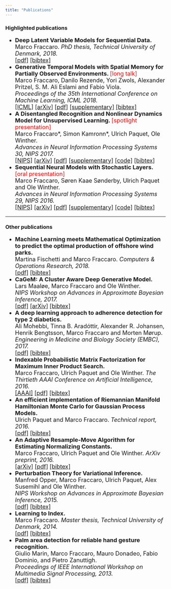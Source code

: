 ```yaml
---
title: "Publications"
---
```


### Highlighted publications
<font size="4">
<ul>

<li> 
<b> Deep Latent Variable Models for Sequential Data. </b> <font color="red"> </font> <br>
Marco Fraccaro.
<i>PhD thesis, Technical University of Denmark, 2018. </i> <br>
<a href="/download/publications/fraccaro_phd_thesis.pdf">[pdf]</a>
<a href="/download/bibtex/fraccaro_phd_thesis.bib">[bibtex]</a>
</li>


<li> 
<b> Generative Temporal Models with Spatial Memory for Partially Observed Environments. </b> <font color="red"> [long talk] </font> <br>
Marco Fraccaro, Danilo Rezende, Yori Zwols, Alexander Pritzel, S. M. Ali Eslami and Fabio Viola. <br>
<i>Proceedings of the 35th International Conference on Machine Learning, ICML 2018. </i> <br>
<a href="http://proceedings.mlr.press/v80/fraccaro18a.html">[ICML]</a>
<a href="https://arxiv.org/abs/1804.09401">[arXiv]</a>
<a href="/download/publications/generative-temporal-models-with-spatial-memory_icml2018.pdf">[pdf]</a>
<a href="/download/publications/generative-temporal-models-with-spatial-memory_supplementary.zip">[supplementary]</a>
<a href="/download/bibtex/generative-temporal-models-with-spatial-memory_icml2018.bib">[bibtex]</a>
</li>


<li> 
<b> A Disentangled Recognition and Nonlinear Dynamics Model for Unsupervised Learning. </b> <font color="red"> [spotlight presentation] </font> <br>
Marco Fraccaro*, Simon Kamronn*, Ulrich Paquet, Ole Winther. <br>
<i>Advances in Neural Information Processing Systems 30, NIPS 2017. </i> <br>
<a href="https://papers.nips.cc/paper/6951-a-disentangled-recognition-and-nonlinear-dynamics-model-for-unsupervised-learning">[NIPS]</a>
<a href="https://arxiv.org/abs/1710.05741">[arXiv]</a>
<a href="/download/publications/6951-a-disentangled-recognition-and-nonlinear-dynamics-model-for-unsupervised-learning.pdf">[pdf]</a>
<a href="/download/publications/6951-a-disentangled-recognition-and-nonlinear-dynamics-model-for-unsupervised-learning-supplementary.zip">[supplementary]</a>
<a href="https://github.com/simonkamronn/kvae">[code]</a>
<a href="/download/bibtex/a-disentangled-recognition-and-nonlinear-dynamics-model-for-unsupervised-learning.bib">[bibtex]</a>
</li>


<li> 
<b> Sequential Neural Models with Stochastic Layers. </b> <font color="red"> [oral presentation] </font> <br>
Marco Fraccaro, Søren Kaae Sønderby, Ulrich Paquet and Ole Winther. <br>
<i>Advances in Neural Information Processing Systems 29, NIPS 2016. </i> <br>
<a href="https://papers.nips.cc/paper/6039-sequential-neural-models-with-stochastic-layers">[NIPS]</a>
<a href="https://arxiv.org/abs/1605.07571">[arXiv]</a>
<a href="/download/publications/6039-sequential-neural-models-with-stochastic-layers.pdf">[pdf]</a>
<a href="/download/publications/6039-sequential-neural-models-with-stochastic-layers_supplementary.pdf">[supplementary]</a>
<a href="https://github.com/marcofraccaro/srnn">[code]</a>
<a href="/download/bibtex/sequential-neural-models-with-stochastic-layers.bib">[bibtex]</a>
</li>

</ul>
</font>

___

### Other publications
<font size="4">
<ul>

<li> 
<b> Machine Learning meets Mathematical Optimization to predict the optimal production of offshore wind parks. </b> <font color="red"> </font> <br>
Martina Fischetti and Marco Fraccaro.
<i>Computers & Operations Research, 2018. </i> <br>
<a href="/download/publications/ml-meets-mo-wind-parks.pdf">[pdf]</a>
<a href="/download/bibtex/ml-mo-wind-parks.bib">[bibtex]</a>
</li>

<li> 
<b> CaGeM: A Cluster Aware Deep Generative Model. </b> <font color="red"> </font> <br>
Lars Maaløe, Marco Fraccaro and Ole Winther. <br>
<i>NIPS Workshop on Advances in Approximate Bayesian Inference, 2017. </i> <br>
<a href="/download/publications/cagem.pdf">[pdf]</a>
<a href="https://arxiv.org/pdf/1704.00637.pdf">[arXiv]</a>
<a href="/download/bibtex/cagem.bib">[bibtex]</a>
</li>

<li> 
<b> A deep learning approach to adherence detection for type 2 diabetics. </b> <font color="red"> </font> <br>
Ali Mohebbi, Tinna B. Aradóttir, Alexander R. Johansen, Henrik Bengtsson, Marco Fraccaro and Morten Mørup. <br>
<i>Engineering in Medicine and Biology Society (EMBC), 2017. </i> <br>
<a href="/download/publications/deep-learning-adherence-type-2-diabetes.pdf">[pdf]</a>
<a href="/download/bibtex/deep-learning-adherence-type-2-diabetes.bib">[bibtex]</a>
</li>

<li> 
<b> Indexable Probabilistic Matrix Factorization for Maximum Inner Product Search. </b> <font color="red"> </font> <br>
Marco Fraccaro, Ulrich Paquet and Ole Winther.
<i> The Thirtieth AAAI Conference on Artificial Intelligence, 2016. </i> <br>
<a href="https://www.aaai.org/ocs/index.php/AAAI/AAAI16/paper/view/12029">[AAAI]</a>
<a href="/download/publications/indexable-probabilistic-matrix-factorization.pdf">[pdf]</a>
<a href="/download/bibtex/indexable-probabilistic-matrix-factorization.bib">[bibtex]</a>
</li>

<li> 
<b> An efficient implementation of Riemannian Manifold Hamiltonian Monte Carlo for Gaussian Process Models. </b> <font color="red"> </font> <br>
Ulrich Paquet and Marco Fraccaro.
<i>Technical report, 2016. </i> <br>
<a href="/download/publications/riemann-manifold-hamiltonian-monte-carlo-gp.pdf">[pdf]</a>
<a href="/download/bibtex/riemann-manifold-hamiltonian-monte-carlo-gp.bib">[bibtex]</a>
</li>

<li> 
<b> An Adaptive Resample-Move Algorithm for Estimating Normalizing Constants. </b> <font color="red"> </font> <br>
Marco Fraccaro, Ulrich Paquet and Ole Winther.
<i>ArXiv preprint, 2016. </i> <br>
<a href="https://arxiv.org/abs/1604.01972">[arXiv]</a>
<a href="/download/publications/adaptive-resample-move.pdf">[pdf]</a>
<a href="/download/bibtex/adaptive-resample-move.bib">[bibtex]</a>
</li>

<li> 
<b> Perturbation Theory for Variational Inference. </b> <font color="red"> </font> <br>
Manfred Opper, Marco Fraccaro, Ulrich Paquet, Alex Susemihl and Ole Winther. <br>
<i>NIPS Workshop on Advances in Approximate Bayesian Inference, 2015. </i> <br>
<a href="/download/publications/preturbation-theory-for-variational-inference.pdf">[pdf]</a>
<a href="/download/bibtex/preturbation-theory-for-variational-inference.bib">[bibtex]</a>
</li>

<li> 
<b> Learning to Index. </b> <font color="red"> </font> <br>
Marco Fraccaro.
<i>Master thesis, Technical University of Denmark, 2014. </i> <br>
<a href="/download/publications/fraccaro_master_thesis.pdf">[pdf]</a>
<a href="/download/bibtex/fraccaro_master_thesis.bib">[bibtex]</a>
</li>

<li> 
<b> Palm area detection for reliable hand gesture recognition. </b> <font color="red"> </font> <br>
Giulio Marin, Marco Fraccaro, Mauro Donadeo, Fabio Dominio, and Pietro Zanuttigh. <br>
<i>Proceedings of IEEE International Workshop on Multimedia Signal Processing, 2013. </i> <br>
<a href="/download/publications/palm-area-detection.pdf">[pdf]</a>
<a href="/download/bibtex/palm-area-detection.bib">[bibtex]</a>
</li>

</ul>
</font>


